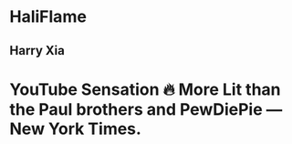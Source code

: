 # HaliFlame

## Harry Xia

# YouTube Sensation 🔥 More Lit than the Paul brothers and PewDiePie — New York Times.
